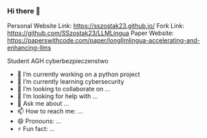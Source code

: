 ### Hi there 👋

Personal Website Link: https://sszostak23.github.io/
Fork Link: https://github.com/SSzostak23/LLMLingua
Paper Website: https://paperswithcode.com/paper/longllmlingua-accelerating-and-enhancing-llms

Student AGH cyberbezpieczenstwo
- 🔭 I’m currently working on a python project
- 🌱 I’m currently learning cybersecurity
- 👯 I’m looking to collaborate on ...
- 🤔 I’m looking for help with ...
- 💬 Ask me about ...
- 📫 How to reach me: ...
- 😄 Pronouns: ...
- ⚡ Fun fact: ...
